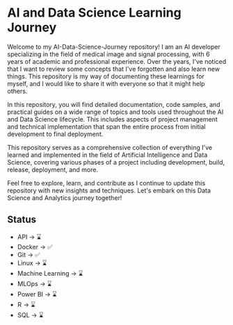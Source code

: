 # AI and Data Science Learning Journey

Welcome to my AI-Data-Science-Journey repository! I am an AI developer specializing in the field of medical image and signal processing, with 6 years of academic and professional experience. Over the years, I've noticed that I want to review some concepts that I've forgotten and also learn new things. This repository is my way of documenting these learnings for myself, and I would like to share it with everyone so that it might help others.

In this repository, you will find detailed documentation, code samples, and practical guides on a wide range of topics and tools used throughout the AI and Data Science lifecycle. This includes aspects of project management and technical implementation that span the entire process from initial development to final deployment.

This repository serves as a comprehensive collection of everything I've learned and implemented in the field of Artificial Intelligence and Data Science, covering various phases of a project including development, build, release, deployment, and more.

Feel free to explore, learn, and contribute as I continue to update this repository with new insights and techniques. Let's embark on this Data Science and Analytics journey together!


## Status

* API -> ⌛
* Docker -> ✅
* Git -> ✅
* Linux -> ⌛
* Machine Learning -> ⌛
* MLOps -> ⌛
* Power BI -> ⌛
* R -> ⌛
* SQL -> ⌛
